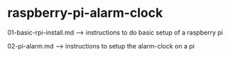 # raspberry-pi-alarm-clock

01-basic-rpi-install.md --> instructions to do basic setup of a raspberry pi

02-pi-alarm.md --> instructions to setup the alarm-clock on a pi
